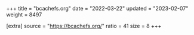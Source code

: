 +++
title = "bcachefs.org"
date = "2022-03-22"
updated = "2023-02-07"
weight = 8497

[extra]
source = "https://bcachefs.org/"
ratio = 41
size = 8
+++
